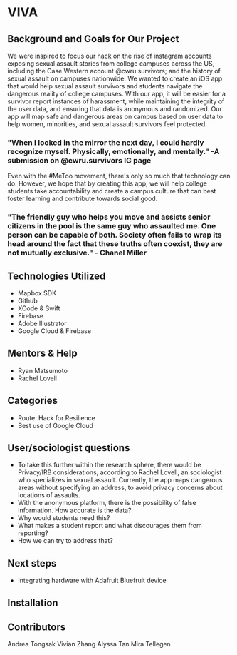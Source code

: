 # VIVA

## Background and Goals for Our Project
We were inspired to focus our hack on the rise of instagram accounts exposing sexual assault stories from college campuses across the US, including the Case Western account @cwru.survivors; and the history of sexual assault on campuses nationwide. We wanted to create an iOS app that would help sexual assault survivors and students navigate the dangerous reality of college campuses. With our app, it will be easier for a survivor report instances of harassment, while maintaining the integrity of the user data, and ensuring that data is anonymous and randomized. Our app will map safe and dangerous areas on campus based on user data to help women, minorities, and sexual assault survivors feel protected.

### "When I looked in the mirror the next day, I could hardly recognize myself. Physically, emotionally, and mentally." -A submission on @cwru.survivors IG page

Even with the #MeToo movement, there's only so much that technology can do. However, we hope that by creating this app, we will help college students take accountability and create a campus culture that can best foster learning and contribute towards social good.

### "The friendly guy who helps you move and assists senior citizens in the pool is the same guy who assaulted me. One person can be capable of both. Society often fails to wrap its head around the fact that these truths often coexist, they are not mutually exclusive." - Chanel Miller

## Technologies Utilized
- Mapbox SDK
- Github
- XCode & Swift
- Firebase
- Adobe Illustrator
- Google Cloud & Firebase

## Mentors & Help
- Ryan Matsumoto
- Rachel Lovell

## Categories
- Route: Hack for Resilience
- Best use of Google Cloud

## User/sociologist questions
- To take this further within the research sphere, there would be Privacy/IRB considerations, according to Rachel Lovell, an sociologist who specializes in sexual assault. Currently, the app maps dangerous areas without specifying an address, to avoid privacy concerns about locations of assaults.
- With the anonymous platform, there is the possibility of false information. How accurate is the data?
- Why would students need this?
- What makes a student report and what discourages them from reporting?
- How we can try to address that?

## Next steps
- Integrating hardware with Adafruit Bluefruit device

## Installation

## Contributors
Andrea Tongsak
Vivian Zhang
Alyssa Tan
Mira Tellegen
